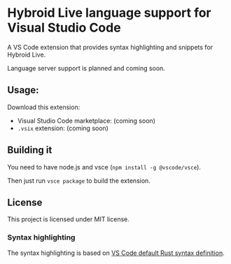 # Hybroid Live language support for Visual Studio Code

A VS Code extension that provides syntax highlighting and snippets for Hybroid Live.

Language server support is planned and coming soon.

## Usage:

Download this extension:

- Visual Studio Code marketplace: (coming soon)
- `.vsix` extension: (coming soon)

## Building it

You need to have node.js and vsce (`npm install -g @vscode/vsce`).

Then just run `vsce package` to build the extension.

## License

This project is licensed under MIT license.

### Syntax highlighting

The syntax highlighting is based on [VS Code default Rust syntax definition](https://github.com/microsoft/vscode/blob/main/extensions/rust/syntaxes/rust.tmLanguage.json).
